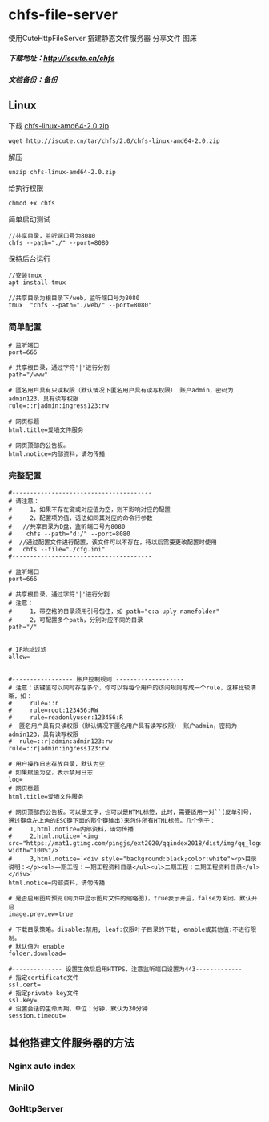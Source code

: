 # chfs-file-server
使用CuteHttpFileServer 搭建静态文件服务器 分享文件 图床



##### 下载地址：http://iscute.cn/chfs

##### 文档备份：[备份](./CHFS.MD)



## Linux

下载 [chfs-linux-amd64-2.0.zip](http://iscute.cn/tar/chfs/2.0/chfs-linux-amd64-2.0.zip) 

```
wget http://iscute.cn/tar/chfs/2.0/chfs-linux-amd64-2.0.zip
```

解压

```
unzip chfs-linux-amd64-2.0.zip
```

给执行权限

```
chmod +x chfs
```

简单启动测试

```
//共享目录，监听端口号为8080
chfs --path="./" --port=8080
```



保持后台运行

```
//安装tmux
apt install tmux
```

```
//共享目录为根目录下/web，监听端口号为8080
tmux  "chfs --path="./web/" --port=8080"
```



### 简单配置

```
# 监听端口
port=666

# 共享根目录，通过字符'|'进行分割
path="/www"

# 匿名用户具有只读权限（默认情况下匿名用户具有读写权限） 账户admin，密码为admin123，具有读写权限
rule=::r|admin:ingress123:rw

# 网页标题
html.title=爱墙文件服务

# 网页顶部的公告板。
html.notice=内部资料，请勿传播

```



### 完整配置

```
#---------------------------------------
# 请注意：
#     1，如果不存在键或对应值为空，则不影响对应的配置
#     2，配置项的值，语法如同其对应的命令行参数
#   //共享目录为D盘，监听端口号为8080
#    chfs --path="d:/" --port=8080
#  //通过配置文件进行配置，该文件可以不存在，待以后需要更改配置时使用
#   chfs --file="./cfg.ini"
#---------------------------------------

# 监听端口
port=666

# 共享根目录，通过字符'|'进行分割
# 注意：
#     1，带空格的目录须用引号包住，如 path="c:a uply namefolder"
#     2，可配置多个path，分别对应不同的目录
path="/"


# IP地址过滤
allow=


#----------------- 账户控制规则 -------------------
# 注意：该键值可以同时存在多个，你可以将每个用户的访问规则写成一个rule，这样比较清晰，如：
#     rule=::r
#     rule=root:123456:RW
#     rule=readonlyuser:123456:R
#  匿名用户具有只读权限（默认情况下匿名用户具有读写权限） 账户admin，密码为admin123，具有读写权限
#  rule=::r|admin:admin123:rw
rule=::r|admin:ingress123:rw

# 用户操作日志存放目录，默认为空
# 如果赋值为空，表示禁用日志
log=
# 网页标题
html.title=爱墙文件服务

# 网页顶部的公告板。可以是文字，也可以是HTML标签，此时，需要适用一对``(反单引号，通过键盘左上角的ESC键下面的那个键输出)来包住所有HTML标签。几个例子：
#     1,html.notice=内部资料，请勿传播
#     2,html.notice=`<img src="https://mat1.gtimg.com/pingjs/ext2020/qqindex2018/dist/img/qq_logo_2x.png" width="100%"/>`
#     3,html.notice=`<div style="background:black;color:white"><p>目录说明：</p><ul>一期工程：一期工程资料目录</ul><ul>二期工程：二期工程资料目录</ul></div>`
html.notice=内部资料，请勿传播

# 是否启用图片预览(网页中显示图片文件的缩略图)，true表示开启，false为关闭。默认开启
image.preview=true

# 下载目录策略。disable:禁用; leaf:仅限叶子目录的下载; enable或其他值:不进行限制。
# 默认值为 enable
folder.download=

#-------------- 设置生效后启用HTTPS，注意监听端口设置为443-------------
# 指定certificate文件
ssl.cert=
# 指定private key文件
ssl.key=
# 设置会话的生命周期，单位：分钟，默认为30分钟
session.timeout=

```



## 其他搭建文件服务器的方法

### Nginx auto index

### MiniIO

### GoHttpServer

